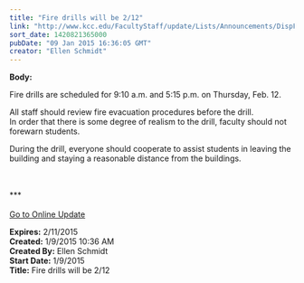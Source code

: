 ```yaml
---
title: "Fire drills will be 2/12"
link: "http://www.kcc.edu/FacultyStaff/update/Lists/Announcements/DispForm.aspx?ID=1785"
sort_date: 1420821365000
pubDate: "09 Jan 2015 16:36:05 GMT"
creator: "Ellen Schmidt"
---
```


<div><b>Body:</b> <div class="ExternalClassA937A60E5CB34FC2A4A7F7C3201F7D33"><p>​Fire drills are scheduled for 9:10 a.m. and 5:15 p.m. on Thursday, Feb. 12.</p>
<p>All staff should review fire evacuation procedures before the drill.<br />In order that there is some degree of realism to the drill, faculty should not forewarn students. </p>
<p>During the drill, everyone should cooperate to assist students in leaving the building and staying a reasonable distance from the buildings.<br /> </p>
<p><br />***<br /> <br /><a href="/update">Go to Online Update</a></p></div></div>
<div><b>Expires:</b> 2/11/2015</div>
<div><b>Created:</b> 1/9/2015 10:36 AM</div>
<div><b>Created By:</b> Ellen Schmidt</div>
<div><b>Start Date:</b> 1/9/2015</div>
<div><b>Title:</b> Fire drills will be 2/12</div>
